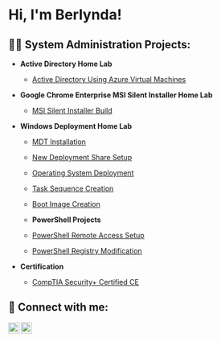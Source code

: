 <h1>Hi, I'm Berlynda!

<h2>👨‍💻 System Administration Projects:</h2>

- <b>Active Directory Home Lab </b>
  - [Active Directory Using Azure Virtual Machines](https://github.com/berlyndawilson1/ActiveDirectory/blob/main/README.md)
 
- <b>Google Chrome Enterprise MSI Silent Installer Home Lab </b>
  - [MSI Silent Installer Build](https://github.com/berlyndawilson1/MSI-Silent-Install/blob/main/README.md)

- <b>Windows Deployment Home Lab </b>
  - [MDT Installation](https://github.com/berlyndawilson1/Windows-Deployment-Setup)
  - [New Deployment Share Setup](https://github.com/berlyndawilson1/Deployment-Share-Creation)
  - [Operating System Deployment](https://github.com/berlyndawilson1/Deployment-Operating-System)
  - [Task Sequence Creation](https://github.com/berlyndawilson1/Task-Sequence-Creation)
  - [Boot Image Creation](https://github.com/berlyndawilson1/Boot-Images)
 
  - <b>PowerShell Projects</b>
  - [PowerShell Remote Access Setup](https://github.com/berlyndawilson1/PowerShell-Remote-Access)
  - [PowerShell Registry Modification](https://github.com/berlyndawilson1/Registry-Updates-with-PowerShell)
 
- <b>Certification </b>
  - [CompTIA Security+ Certified CE](https://www.credly.com/badges/73457ef2-88cf-4f5d-9d9c-928c07a31fe1/public_url)

<h2> 🤳 Connect with me:</h2>

[<img align="left" alt="JoshMadakor | Twitter" width="22px" src="https://cdn.jsdelivr.net/npm/simple-icons@v3/icons/twitter.svg" />][twitter]
[<img align="left" alt="JoshMadakor | LinkedIn" width="22px" src="https://cdn.jsdelivr.net/npm/simple-icons@v3/icons/linkedin.svg" />][linkedin]

[twitter]: https://twitter.com/cyberlyn85
[linkedin]: https://www.linkedin.com/in/berlynda-wilson/
